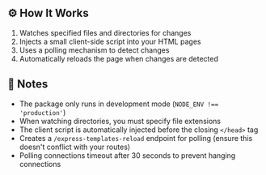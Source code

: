 ## ⚙️ How It Works

1. Watches specified files and directories for changes
2. Injects a small client-side script into your HTML pages
3. Uses a polling mechanism to detect changes
4. Automatically reloads the page when changes are detected

## 📝 Notes

- The package only runs in development mode (`NODE_ENV !== 'production'`)
- When watching directories, you must specify file extensions
- The client script is automatically injected before the closing `</head>` tag
- Creates a `/express-templates-reload` endpoint for polling (ensure this doesn't conflict with your routes)
- Polling connections timeout after 30 seconds to prevent hanging connections
